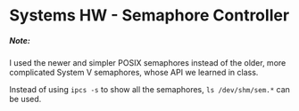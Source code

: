 # Systems HW - Semaphore Controller

##### Note: 
I used the newer and simpler POSIX semaphores 
instead of the older, more complicated System V semaphores,
whose API we learned in class.

Instead of using `ipcs -s` to show all the semaphores, 
`ls /dev/shm/sem.*` can be used.